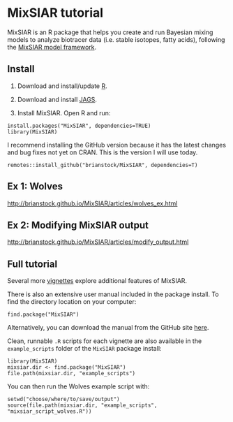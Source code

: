 MixSIAR tutorial
=============

MixSIAR is an R package that helps you create and run Bayesian mixing models to analyze biotracer data (i.e. stable isotopes, fatty acids), following the [MixSIAR model framework](https://peerj.com/articles/5096/).

## Install

1. Download and install/update [R](https://cran.r-project.org/).

2. Download and install [JAGS](http://mcmc-jags.sourceforge.net/).

3. Install MixSIAR. Open R and run:
```
install.packages("MixSIAR", dependencies=TRUE)
library(MixSIAR)
```

I recommend installing the GitHub version because it has the latest changes and bug fixes not yet on CRAN. This is the version I will use today.
```
remotes::install_github("brianstock/MixSIAR", dependencies=T)
```

## Ex 1: Wolves

http://brianstock.github.io/MixSIAR/articles/wolves_ex.html

## Ex 2: Modifying MixSIAR output

http://brianstock.github.io/MixSIAR/articles/modify_output.html

## Full tutorial

Several more [vignettes](http://brianstock.github.io/MixSIAR/articles/index.html) explore additional features of MixSIAR.

There is also an extensive user manual included in the package install. To find the directory location on your computer:
```
find.package("MixSIAR")
```

Alternatively, you can download the manual from the GitHub site [here](https://github.com/brianstock/MixSIAR/blob/master/inst/mixsiar_manual_small.pdf).

Clean, runnable `.R` scripts for each vignette are also available in the `example_scripts` folder of the `MixSIAR` package install:
```
library(MixSIAR)
mixsiar.dir <- find.package("MixSIAR")
file.path(mixsiar.dir, "example_scripts")
```

You can then run the Wolves example script with:
```
setwd("choose/where/to/save/output")
source(file.path(mixsiar.dir, "example_scripts", "mixsiar_script_wolves.R"))
```
